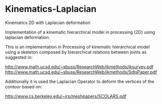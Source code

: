 # Kinematics-Laplacian
Kinematics 2D with Laplacian deformation

Implementation of a kinematic hierarchical model in processing (2D) using laplacian deformation.

This is an implementation in Processing of kinematic hierarchical model using a skeleton composed by hierarchical relations between joints as suggested in: 

http://www.math.ucsd.edu/~sbuss/ResearchWeb/ikmethods/iksurvey.pdf
http://www.math.ucsd.edu/~sbuss/ResearchWeb/ikmethods/SdlsPaper.pdf

Additionally it is used the Laplacian Operator to deform the vertices of the contour based on:

http://www.cs.berkeley.edu/~jrs/meshpapers/SCOLARS.pdf

